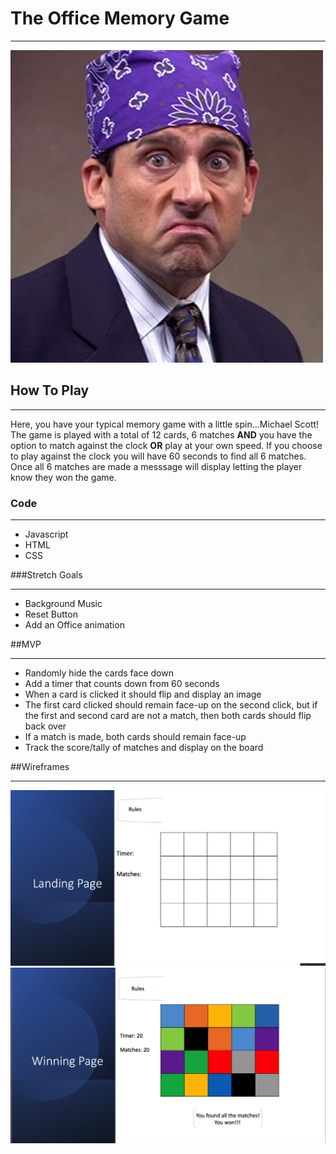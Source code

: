 # The Office Memory Game
******
![Landing Page](/images/PrisonMike.jpg)

## How To Play
********************
Here, you have your typical memory game with a little spin...Michael Scott! The game is played with a total of 12 cards, 6 matches **AND** you have the option to match against the clock **OR** play at your own speed.  If you choose to play against the clock you will have 60 seconds to find all 6 matches.  Once all 6 matches are made a messsage will display letting the player know they won the game.  
### Code 
*************
- Javascript 
- HTML
- CSS

###Stretch Goals 
****************
- Background Music 
- Reset Button
- Add an Office animation

##MVP
********
- Randomly hide the cards face down 
- Add a timer that counts down from 60 seconds
- When a card is clicked it should flip and display an image
- The first card clicked should remain face-up on the second click, but if the first and second card are not a match, then both cards should flip back over
- If a match is made, both cards should remain face-up
-  Track the score/tally of matches and display on the board

##Wireframes
**************
![Landing Page1](/images/LP.png)
![Landing Page1](/images/WP.png)
